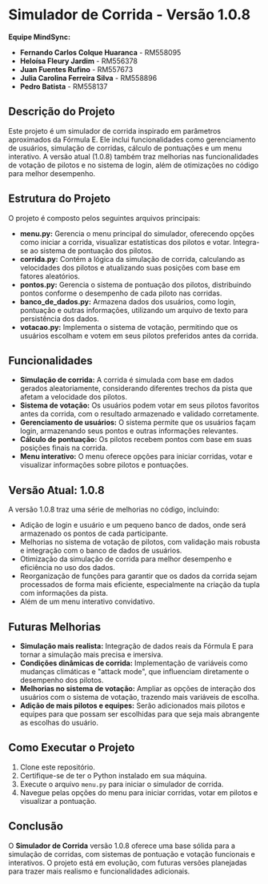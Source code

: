 # Simulador de Corrida - Versão 1.0.8

**Equipe MindSync:**
- **Fernando Carlos Colque Huaranca** - RM558095
- **Heloísa Fleury Jardim** - RM556378
- **Juan Fuentes Rufino** - RM557673
- **Julia Carolina Ferreira Silva** - RM558896
- **Pedro Batista** - RM558137

## Descrição do Projeto

Este projeto é um simulador de corrida inspirado em parâmetros aproximados da Fórmula E. Ele inclui funcionalidades como gerenciamento de usuários, simulação de corridas, cálculo de pontuações e um menu interativo. A versão atual (1.0.8) também traz melhorias nas funcionalidades de votação de pilotos e no sistema de login, além de otimizações no código para melhor desempenho.

## Estrutura do Projeto

O projeto é composto pelos seguintes arquivos principais:

- **menu.py:** Gerencia o menu principal do simulador, oferecendo opções como iniciar a corrida, visualizar estatísticas dos pilotos e votar. Integra-se ao sistema de pontuação dos pilotos.
- **corrida.py:** Contém a lógica da simulação de corrida, calculando as velocidades dos pilotos e atualizando suas posições com base em fatores aleatórios.
- **pontos.py:** Gerencia o sistema de pontuação dos pilotos, distribuindo pontos conforme o desempenho de cada piloto nas corridas.
- **banco_de_dados.py:** Armazena dados dos usuários, como login, pontuação e outras informações, utilizando um arquivo de texto para persistência dos dados.
- **votacao.py:** Implementa o sistema de votação, permitindo que os usuários escolham e votem em seus pilotos preferidos antes da corrida.

## Funcionalidades

- **Simulação de corrida:** A corrida é simulada com base em dados gerados aleatoriamente, considerando diferentes trechos da pista que afetam a velocidade dos pilotos.
- **Sistema de votação:** Os usuários podem votar em seus pilotos favoritos antes da corrida, com o resultado armazenado e validado corretamente.
- **Gerenciamento de usuários:** O sistema permite que os usuários façam login, armazenando seus pontos e outras informações relevantes.
- **Cálculo de pontuação:** Os pilotos recebem pontos com base em suas posições finais na corrida.
- **Menu interativo:** O menu oferece opções para iniciar corridas, votar e visualizar informações sobre pilotos e pontuações.

## Versão Atual: 1.0.8

A versão 1.0.8 traz uma série de melhorias no código, incluindo:

- Adição de login e usuário e um pequeno banco de dados, onde será armazenado os pontos de cada participante.
- Melhorias no sistema de votação de pilotos, com validação mais robusta e integração com o banco de dados de usuários.
- Otimização da simulação de corrida para melhor desempenho e eficiência no uso dos dados.
- Reorganização de funções para garantir que os dados da corrida sejam processados de forma mais eficiente, especialmente na criação da tupla com informações da pista.
- Além de um menu interativo convidativo.

## Futuras Melhorias

- **Simulação mais realista:** Integração de dados reais da Fórmula E para tornar a simulação mais precisa e imersiva.
- **Condições dinâmicas de corrida:** Implementação de variáveis como mudanças climáticas e "attack mode", que influenciam diretamente o desempenho dos pilotos.
- **Melhorias no sistema de votação:** Ampliar as opções de interação dos usuários com o sistema de votação, trazendo mais variáveis de escolha.
- **Adição de mais pilotos e equipes:** Serão adicionados mais pilotos e equipes para que possam ser escolhidas para que seja mais abrangente as escolhas do usuário.

## Como Executar o Projeto

1. Clone este repositório.
2. Certifique-se de ter o Python instalado em sua máquina.
3. Execute o arquivo `menu.py` para iniciar o simulador de corrida.
4. Navegue pelas opções do menu para iniciar corridas, votar em pilotos e visualizar a pontuação.

## Conclusão

O **Simulador de Corrida** versão 1.0.8 oferece uma base sólida para a simulação de corridas, com sistemas de pontuação e votação funcionais e interativos. O projeto está em evolução, com futuras versões planejadas para trazer mais realismo e funcionalidades adicionais.
